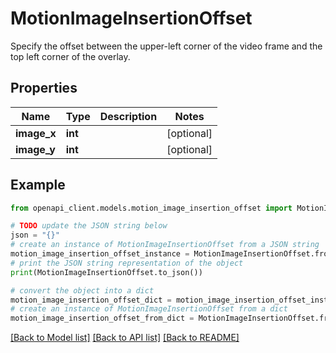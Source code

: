 # MotionImageInsertionOffset

Specify the offset between the upper-left corner of the video frame and the top left corner of the overlay.

## Properties

Name | Type | Description | Notes
------------ | ------------- | ------------- | -------------
**image_x** | **int** |  | [optional] 
**image_y** | **int** |  | [optional] 

## Example

```python
from openapi_client.models.motion_image_insertion_offset import MotionImageInsertionOffset

# TODO update the JSON string below
json = "{}"
# create an instance of MotionImageInsertionOffset from a JSON string
motion_image_insertion_offset_instance = MotionImageInsertionOffset.from_json(json)
# print the JSON string representation of the object
print(MotionImageInsertionOffset.to_json())

# convert the object into a dict
motion_image_insertion_offset_dict = motion_image_insertion_offset_instance.to_dict()
# create an instance of MotionImageInsertionOffset from a dict
motion_image_insertion_offset_from_dict = MotionImageInsertionOffset.from_dict(motion_image_insertion_offset_dict)
```
[[Back to Model list]](../README.md#documentation-for-models) [[Back to API list]](../README.md#documentation-for-api-endpoints) [[Back to README]](../README.md)


